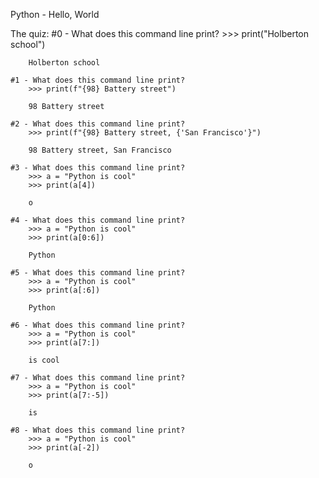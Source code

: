 Python - Hello, World

The quiz:
	#0 - What does this command line print?
		>>> print("Holberton school")
		
		Holberton school

	#1 - What does this command line print?
		>>> print(f"{98} Battery street")

		98 Battery street

	#2 - What does this command line print?
		>>> print(f"{98} Battery street, {'San Francisco'}")

		98 Battery street, San Francisco

	#3 - What does this command line print?
		>>> a = "Python is cool"
		>>> print(a[4])

		o

	#4 - What does this command line print?
		>>> a = "Python is cool"
		>>> print(a[0:6])

		Python

	#5 - What does this command line print?
		>>> a = "Python is cool"
		>>> print(a[:6])

		Python

	#6 - What does this command line print?
		>>> a = "Python is cool"
		>>> print(a[7:])

		is cool

	#7 - What does this command line print?
		>>> a = "Python is cool"
		>>> print(a[7:-5])

		is

	#8 - What does this command line print?
		>>> a = "Python is cool"
		>>> print(a[-2])

		o
